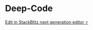# Deep-Code

[Edit in StackBlitz next generation editor ⚡️](https://stackblitz.com/~/github.com/AbdouGG/Deep-Code)